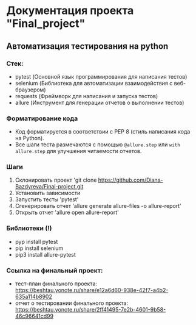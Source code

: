 # Документация проекта "Final_project"

## Автоматизация тестирования на python

### Стек:
- pytest (Основной язык программирования для написания тестов)
- selenium (Библиотека для автоматизации взаимодействия с веб-браузером)
- requests (Фреймворк для написания и запуска тестов)
- allure (Инструмент для генерации отчетов о выполнении тестов)

### Форматирование кода

- Код форматируется в соответствии с PEP 8 (стиль написания кода на Python).
- Все шаги теста размечаются с помощью `@allure.step` или `with allure.step` для улучшения читаемости отчетов.

### Шаги
1. Склонировать проект 'git clone https://github.com/Diana-Bazdyreva/Final-project.git
2. Установить зависимости
3. Запустить тесты 'pytest'
4. Сгенерировать отчет 'allure generate allure-files -o allure-report'
5. Открыть отчет 'allure open allure-report'


### Библиотеки (!)
- pyp install pytest
- pip install selenium
- pip3 install allure-pytest

### Ссылка на финальный проект: 
- тест-план финального проекта: https://beshtau.yonote.ru/share/e12a6d60-938e-42f7-a4b2-635a114b8902
- отчет о тестировании финального проекта: https://beshtau.yonote.ru/share/2ff41495-7e2b-4601-9b58-46c96641cd99